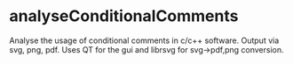 analyseConditionalComments
==========================

Analyse the usage of conditional comments in c/c++ software. Output via svg, png, pdf. Uses QT for the gui and librsvg for svg->pdf,png conversion.